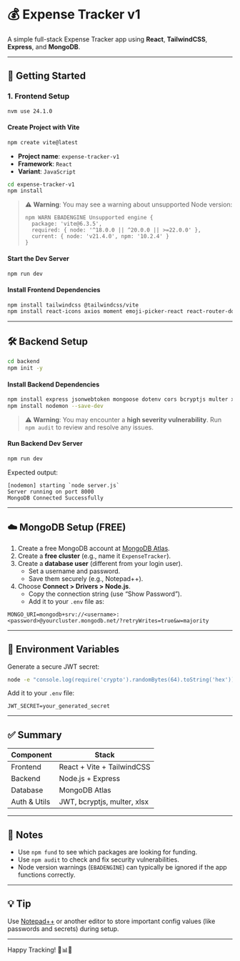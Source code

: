 # 💰 Expense Tracker v1

A simple full-stack Expense Tracker app using **React**, **TailwindCSS**, **Express**, and **MongoDB**.

---

## 🚀 Getting Started

### 1. Frontend Setup

```bash
nvm use 24.1.0
```

#### Create Project with Vite

```bash
npm create vite@latest
```

- **Project name**: `expense-tracker-v1`
- **Framework**: `React`
- **Variant**: `JavaScript`

```bash
cd expense-tracker-v1
npm install
```

> ⚠️ **Warning**: You may see a warning about unsupported Node version:
> ```
> npm WARN EBADENGINE Unsupported engine {
>   package: 'vite@6.3.5',
>   required: { node: '^18.0.0 || ^20.0.0 || >=22.0.0' },
>   current: { node: 'v21.4.0', npm: '10.2.4' }
> }
> ```

#### Start the Dev Server

```bash
npm run dev
```

#### Install Frontend Dependencies

```bash
npm install tailwindcss @tailwindcss/vite
npm install react-icons axios moment emoji-picker-react react-router-dom recharts react-hot-toast
```

---

## 🛠 Backend Setup

```bash
cd backend
npm init -y
```

#### Install Backend Dependencies

```bash
npm install express jsonwebtoken mongoose dotenv cors bcryptjs multer xlsx
npm install nodemon --save-dev
```

> ⚠️ **Warning**: You may encounter a **high severity vulnerability**.
> Run `npm audit` to review and resolve any issues.

#### Run Backend Dev Server

```bash
npm run dev
```

Expected output:

```
[nodemon] starting `node server.js`
Server running on port 8000
MongoDB Connected Successfully
```

---

## ☁️ MongoDB Setup (FREE)

1. Create a free MongoDB account at [MongoDB Atlas](https://www.mongodb.com/atlas/database).
2. Create a **free cluster** (e.g., name it `ExpenseTracker`).
3. Create a **database user** (different from your login user).
   - Set a username and password.
   - Save them securely (e.g., Notepad++).
4. Choose **Connect > Drivers > Node.js**.
   - Copy the connection string (use “Show Password”).
   - Add it to your `.env` file as:

```env
MONGO_URI=mongodb+srv://<username>:<password>@yourcluster.mongodb.net/?retryWrites=true&w=majority
```

---

## 🔐 Environment Variables

Generate a secure JWT secret:

```bash
node -e "console.log(require('crypto').randomBytes(64).toString('hex'))"
```

Add it to your `.env` file:

```env
JWT_SECRET=your_generated_secret
```

---

## ✅ Summary

| Component     | Stack                         |
|---------------|-------------------------------|
| Frontend      | React + Vite + TailwindCSS    |
| Backend       | Node.js + Express             |
| Database      | MongoDB Atlas                 |
| Auth & Utils  | JWT, bcryptjs, multer, xlsx   |

---

## 🧾 Notes

- Use `npm fund` to see which packages are looking for funding.
- Use `npm audit` to check and fix security vulnerabilities.
- Node version warnings (`EBADENGINE`) can typically be ignored if the app functions correctly.

---

## 💡 Tip

Use [Notepad++](https://notepad-plus-plus.org/) or another editor to store important config values (like passwords and secrets) during setup.

---

Happy Tracking! 🧾📊💸
